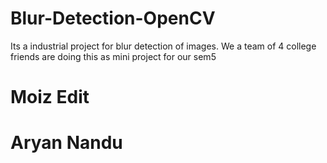 # Blur-Detection-OpenCV
Its a industrial project for blur detection of images. We a team of 4 college friends are doing this as mini project for our sem5

# Moiz Edit
# Aryan Nandu